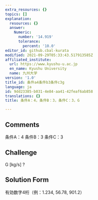 ```yaml
---
extra_resources: {}
topics: []
explanation:
  resources: {}
  answer:
    Numeric:
      number: '14.919'
      tolerance:
        percent: '10.0'
editor_id: github.cbal-kurata
modified: 2021-09-29T05:33:43.517913585Z
affiliated_institute:
  url: https://www.kyushu-u.ac.jp
  en_name: Kyushu University
  name: 九州大学
version: '1.0'
title_id: 条件a4条件b3条件c3g
language: ja
id: 9dd23385-b031-4e84-aa41-42feaf6ab858
translations: {}
title: 条件A：4，条件B：3，条件C：3，G

---
```


## Comments
条件A：4
条件B：3
条件C：3

## Challenge
G [kg/s] ?

## Solution Form
有効数字4桁（例：1.234,  56.78,  901.2）




